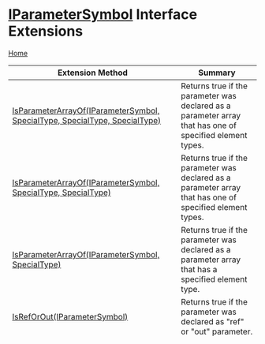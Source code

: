 # [IParameterSymbol](https://docs.microsoft.com/en-us/dotnet/api/microsoft.codeanalysis.iparametersymbol) Interface Extensions

[Home](../../../README.md)

| Extension Method | Summary |
| ---------------- | ------- |
| [IsParameterArrayOf(IParameterSymbol, SpecialType, SpecialType, SpecialType)](../../../Roslynator/SymbolExtensions/IsParameterArrayOf/README.md#527099619) | Returns true if the parameter was declared as a parameter array that has one of specified element types\. |
| [IsParameterArrayOf(IParameterSymbol, SpecialType, SpecialType)](../../../Roslynator/SymbolExtensions/IsParameterArrayOf/README.md#2792278798) | Returns true if the parameter was declared as a parameter array that has one of specified element types\. |
| [IsParameterArrayOf(IParameterSymbol, SpecialType)](../../../Roslynator/SymbolExtensions/IsParameterArrayOf/README.md#3634009028) | Returns true if the parameter was declared as a parameter array that has a specified element type\. |
| [IsRefOrOut(IParameterSymbol)](../../../Roslynator/SymbolExtensions/IsRefOrOut/README.md) | Returns true if the parameter was declared as "ref" or "out" parameter\. |

